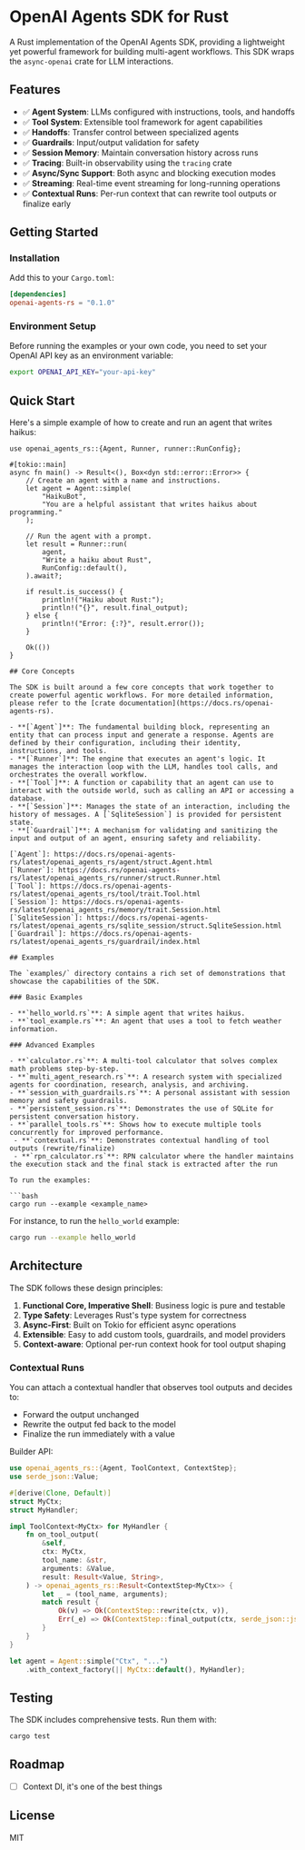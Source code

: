 # OpenAI Agents SDK for Rust

A Rust implementation of the OpenAI Agents SDK, providing a lightweight yet powerful framework for building multi-agent workflows. This SDK wraps the `async-openai` crate for LLM interactions.

## Features

- ✅ **Agent System**: LLMs configured with instructions, tools, and handoffs
- ✅ **Tool System**: Extensible tool framework for agent capabilities
- ✅ **Handoffs**: Transfer control between specialized agents
- ✅ **Guardrails**: Input/output validation for safety
- ✅ **Session Memory**: Maintain conversation history across runs
- ✅ **Tracing**: Built-in observability using the `tracing` crate
- ✅ **Async/Sync Support**: Both async and blocking execution modes
- ✅ **Streaming**: Real-time event streaming for long-running operations
- ✅ **Contextual Runs**: Per-run context that can rewrite tool outputs or finalize early

## Getting Started

### Installation

Add this to your `Cargo.toml`:

```toml
[dependencies]
openai-agents-rs = "0.1.0"
```

### Environment Setup

Before running the examples or your own code, you need to set your OpenAI API key as an environment variable:

```bash
export OPENAI_API_KEY="your-api-key"
```

## Quick Start

Here's a simple example of how to create and run an agent that writes haikus:

````rust,no_run
use openai_agents_rs::{Agent, Runner, runner::RunConfig};

#[tokio::main]
async fn main() -> Result<(), Box<dyn std::error::Error>> {
    // Create an agent with a name and instructions.
    let agent = Agent::simple(
        "HaikuBot",
        "You are a helpful assistant that writes haikus about programming."
    );

    // Run the agent with a prompt.
    let result = Runner::run(
        agent,
        "Write a haiku about Rust",
        RunConfig::default(),
    ).await?;

    if result.is_success() {
        println!("Haiku about Rust:");
        println!("{}", result.final_output);
    } else {
        println!("Error: {:?}", result.error());
    }

    Ok(())
}

## Core Concepts

The SDK is built around a few core concepts that work together to create powerful agentic workflows. For more detailed information, please refer to the [crate documentation](https://docs.rs/openai-agents-rs).

- **[`Agent`]**: The fundamental building block, representing an entity that can process input and generate a response. Agents are defined by their configuration, including their identity, instructions, and tools.
- **[`Runner`]**: The engine that executes an agent's logic. It manages the interaction loop with the LLM, handles tool calls, and orchestrates the overall workflow.
- **[`Tool`]**: A function or capability that an agent can use to interact with the outside world, such as calling an API or accessing a database.
- **[`Session`]**: Manages the state of an interaction, including the history of messages. A [`SqliteSession`] is provided for persistent state.
- **[`Guardrail`]**: A mechanism for validating and sanitizing the input and output of an agent, ensuring safety and reliability.

[`Agent`]: https://docs.rs/openai-agents-rs/latest/openai_agents_rs/agent/struct.Agent.html
[`Runner`]: https://docs.rs/openai-agents-rs/latest/openai_agents_rs/runner/struct.Runner.html
[`Tool`]: https://docs.rs/openai-agents-rs/latest/openai_agents_rs/tool/trait.Tool.html
[`Session`]: https://docs.rs/openai-agents-rs/latest/openai_agents_rs/memory/trait.Session.html
[`SqliteSession`]: https://docs.rs/openai-agents-rs/latest/openai_agents_rs/sqlite_session/struct.SqliteSession.html
[`Guardrail`]: https://docs.rs/openai-agents-rs/latest/openai_agents_rs/guardrail/index.html

## Examples

The `examples/` directory contains a rich set of demonstrations that showcase the capabilities of the SDK.

### Basic Examples

- **`hello_world.rs`**: A simple agent that writes haikus.
- **`tool_example.rs`**: An agent that uses a tool to fetch weather information.

### Advanced Examples

- **`calculator.rs`**: A multi-tool calculator that solves complex math problems step-by-step.
- **`multi_agent_research.rs`**: A research system with specialized agents for coordination, research, analysis, and archiving.
- **`session_with_guardrails.rs`**: A personal assistant with session memory and safety guardrails.
- **`persistent_session.rs`**: Demonstrates the use of SQLite for persistent conversation history.
- **`parallel_tools.rs`**: Shows how to execute multiple tools concurrently for improved performance.
 - **`contextual.rs`**: Demonstrates contextual handling of tool outputs (rewrite/finalize)
 - **`rpn_calculator.rs`**: RPN calculator where the handler maintains the execution stack and the final stack is extracted after the run

To run the examples:

```bash
cargo run --example <example_name>
````

For instance, to run the `hello_world` example:

```bash
cargo run --example hello_world
```

## Architecture

The SDK follows these design principles:

1. **Functional Core, Imperative Shell**: Business logic is pure and testable
2. **Type Safety**: Leverages Rust's type system for correctness
3. **Async-First**: Built on Tokio for efficient async operations
4. **Extensible**: Easy to add custom tools, guardrails, and model providers
5. **Context-aware**: Optional per-run context hook for tool output shaping

### Contextual Runs

You can attach a contextual handler that observes tool outputs and decides to:

- Forward the output unchanged
- Rewrite the output fed back to the model
- Finalize the run immediately with a value

Builder API:

```rust
use openai_agents_rs::{Agent, ToolContext, ContextStep};
use serde_json::Value;

#[derive(Clone, Default)]
struct MyCtx;
struct MyHandler;

impl ToolContext<MyCtx> for MyHandler {
    fn on_tool_output(
        &self,
        ctx: MyCtx,
        tool_name: &str,
        arguments: &Value,
        result: Result<Value, String>,
    ) -> openai_agents_rs::Result<ContextStep<MyCtx>> {
        let _ = (tool_name, arguments);
        match result {
            Ok(v) => Ok(ContextStep::rewrite(ctx, v)),
            Err(_e) => Ok(ContextStep::final_output(ctx, serde_json::json!("stopped"))),
        }
    }
}

let agent = Agent::simple("Ctx", "...")
    .with_context_factory(|| MyCtx::default(), MyHandler);
```

## Testing

The SDK includes comprehensive tests. Run them with:

```bash
cargo test
```

## Roadmap

- [ ] Context DI, it's one of the best things

## License

MIT
